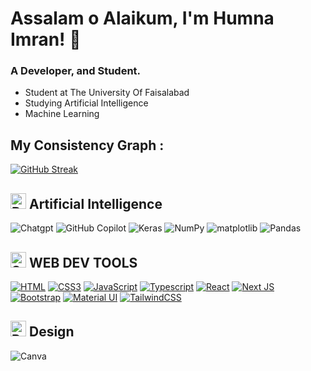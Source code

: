 # Assalam o Alaikum, I'm Humna Imran! 👋
### A Developer, and Student.
 
 - Student at The University Of Faisalabad
 - Studying Artificial Intelligence
 - Machine Learning
           
     
## My Consistency Graph :

[![GitHub Streak](https://streak-stats.demolab.com?user=hamnasz&theme=transparent)](https://git.io/streak-stats)




## <img src="https://raw.githubusercontent.com/Tarikul-Islam-Anik/Animated-Fluent-Emojis/master/Emojis/Smilies/Robot.png" alt="Robot" width="25" height="25" /> **Artificial Intelligence**

![Chatgpt](https://img.shields.io/badge/ChatGPT-74aa9c?style=for-the-badge&logo=openai&logoColor=white)
![GitHub Copilot](https://img.shields.io/badge/github%20copilot-000000?style=for-the-badge&logo=githubcopilot&logoColor=white)
![Keras](https://img.shields.io/badge/Keras-FF0000?style=for-the-badge&logo=keras&logoColor=white)
![NumPy](https://img.shields.io/badge/numpy-%23013243.svg?style=for-the-badge&logo=numpy&logoColor=white)
![matplotlib](https://badgen.net/badge/matplotlib/MATPLOTLIB?label=&color=black&labelColor=black&icon=https://upload.wikimedia.org/wikipedia/commons/0/01/Created_with_Matplotlib-logo.svg)
![Pandas](https://img.shields.io/badge/pandas-%23150458.svg?style=for-the-badge&logo=pandas&logoColor=white)



## <img src="https://raw.githubusercontent.com/Tarikul-Islam-Anik/Animated-Fluent-Emojis/master/Emojis/Animals/Spider%20Web.png" alt="Spider Web" width="25" height="25" /> **WEB DEV TOOLS**

[![HTML](https://img.shields.io/badge/HTML5-E34F26?style=for-the-badge&logo=html5&logoColor=white "HTML")](https://github.com/hamnasz)
[![CSS3](https://img.shields.io/badge/CSS3-1572B6?style=for-the-badge&logo=css3&logoColor=white "CSS")](https://github.com/hamnasz)
[![JavaScript](https://img.shields.io/badge/JavaScript-F7DF1E?style=for-the-badge&logo=javascript&logoColor=black "JavaScript")](https://github.com/hamnasz)
[![Typescript](https://img.shields.io/badge/TypeScript-007ACC?style=for-the-badge&logo=typescript&logoColor=white "Typescript")](https://github.com/hamnasz)
[![React](https://img.shields.io/badge/React-20232A?style=for-the-badge&logo=react&logoColor=61DAFB "React js")](https://github.com/hamnasz)
[![Next JS](https://img.shields.io/badge/Next-black?style=for-the-badge&logo=next.js&logoColor=white "Next.js")](https://github.com/hamnasz)
[![Bootstrap](https://img.shields.io/badge/Bootstrap-563D7C?style=for-the-badge&logo=bootstrap&logoColor=white "Bootstrap")](https://github.com/hamnasz)
[![Material UI](https://img.shields.io/badge/Material--UI-%230081CB.svg?style=for-the-badge&logo=mui&logoColor=white "Material UI")](https://github.com/hamnasz)
[![TailwindCSS](https://img.shields.io/badge/tailwindcss-%2338B2AC.svg?style=for-the-badge&logo=tailwind-css&logoColor=white)](https://github.com/hamnasz)
<br />


## <img src="https://raw.githubusercontent.com/Tarikul-Islam-Anik/Animated-Fluent-Emojis/master/Emojis/Objects/Pen.png" alt="Pen" width="25" height="25" /> **Design**

![Canva](https://img.shields.io/badge/Canva-%2300C4CC.svg?&style=for-the-badge&logo=Canva&logoColor=white)
